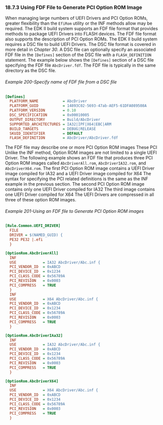 <!--- @file
  18.7.3 Using FDF File to Generate PCI Option ROM Image

  Copyright (c) 2012-2018, Intel Corporation. All rights reserved.<BR>

  Redistribution and use in source (original document form) and 'compiled'
  forms (converted to PDF, epub, HTML and other formats) with or without
  modification, are permitted provided that the following conditions are met:

  1) Redistributions of source code (original document form) must retain the
     above copyright notice, this list of conditions and the following
     disclaimer as the first lines of this file unmodified.

  2) Redistributions in compiled form (transformed to other DTDs, converted to
     PDF, epub, HTML and other formats) must reproduce the above copyright
     notice, this list of conditions and the following disclaimer in the
     documentation and/or other materials provided with the distribution.

  THIS DOCUMENTATION IS PROVIDED BY TIANOCORE PROJECT "AS IS" AND ANY EXPRESS OR
  IMPLIED WARRANTIES, INCLUDING, BUT NOT LIMITED TO, THE IMPLIED WARRANTIES OF
  MERCHANTABILITY AND FITNESS FOR A PARTICULAR PURPOSE ARE DISCLAIMED. IN NO
  EVENT SHALL TIANOCORE PROJECT  BE LIABLE FOR ANY DIRECT, INDIRECT, INCIDENTAL,
  SPECIAL, EXEMPLARY, OR CONSEQUENTIAL DAMAGES (INCLUDING, BUT NOT LIMITED TO,
  PROCUREMENT OF SUBSTITUTE GOODS OR SERVICES; LOSS OF USE, DATA, OR PROFITS;
  OR BUSINESS INTERRUPTION) HOWEVER CAUSED AND ON ANY THEORY OF LIABILITY,
  WHETHER IN CONTRACT, STRICT LIABILITY, OR TORT (INCLUDING NEGLIGENCE OR
  OTHERWISE) ARISING IN ANY WAY OUT OF THE USE OF THIS DOCUMENTATION, EVEN IF
  ADVISED OF THE POSSIBILITY OF SUCH DAMAGE.

-->

### 18.7.3 Using FDF File to Generate PCI Option ROM Image

When managing large numbers of UEFI Drivers and PCI Option ROMs, greater
flexibility than the `EfiRom` utility or the INF methods allow may be required.
The EDK II build system supports an FDF file format that provides methods to
package UEFI Drivers into FLASH devices. The FDF file format also supports the
description of PCI Option ROMs. The EDK II build system requires a DSC file to
build UEFI Drivers. The DSC file format is covered in more detail in _Chapter
30_. A DSC file can optionally specify an associated FDF file in the
`[Defines]` section of the DSC file with a `FLASH_DEFINITION` statement. The
example below shows the `[Defines]` section of a DSC file specifying the FDF
file `AbcDriver.fdf`. The FDF file is typically in the same directory as the
DSC file.

###### Example 200-Specify name of FDF file from a DSC file

```ini
[Defines]
  PLATFORM_NAME           = AbcDriver
  PLATFORM_GUID           = 14893C02-5693-47ab-AEF5-61DFA089508A
  PLATFORM_VERSION        = 0.10
  DSC_SPECIFICATION       = 0x00010005
  OUTPUT_DIRECTORY        = Build/AbcDriver
  SUPPORTED_ARCHITECTURES = IA32|IPF|X64|EBC|ARM
  BUILD_TARGETS           = DEBUG|RELEASE
  SKUID_IDENTIFIER        = DEFAULT
  FLASH_DEFINITION        = AbcDriver/AbcDriver.fdf
```

The FDF file may describe one or more PCI Option ROM images These PCI Unlike
the INF method, Option ROM images are not limited to a single UEFI Driver. The
following example shows an FDF file that produces three PCI Option ROM images
called `AbcDriverAll.rom`, `AbcDriverIA32.rom`, and `AbcDriverX64.rom`. The
first PCI Option ROM image contains a UEFI Driver image compiled for IA32 and a
UEFI Driver image compiled for X64 The syntax for specifying the PCI related
definitions is the same as the INF example in the previous section. The second
PCI Option ROM image contains only one UEFI Driver compiled for IA32 The third
image contains one UEFI Driver compiled for X64 The UEFI Drivers are compressed
in all three of these option ROM images.

###### Example 201-Using an FDF file to Generate PCI Option ROM images

```ini
[Rule.Common.UEFI_DRIVER]
  FILE
  DRIVER = $(NAMED_GUID) {
  PE32 PE32 |.efi
  }

[OptionRom.AbcDriverAll]
  INF
  USE            = IA32 AbcDriver/Abc.inf {
  PCI_VENDOR_ID  = 0xABCD
  PCI_DEVICE_ID  = 0x1234
  PCI_CLASS_CODE = 0x56789A
  PCI_REVISION   = 0x0003
  PCI_COMPRESS   = TRUE
  }
  INF
  USE            = X64 AbcDriver/Abc.inf {
  PCI_VENDOR_ID  = 0xABCD
  PCI_DEVICE_ID  = 0x1234
  PCI_CLASS_CODE = 0x56789A
  PCI_REVISION   = 0x0003
  PCI_COMPRESS   = TRUE
  }

[OptionRom.AbcDriverIAa32]
  INF
  USE            = IA32 AbcDriver/Abc.inf {
  PCI_VENDOR_ID  = 0xABCD
  PCI_DEVICE_ID  = 0x1234
  PCI_CLASS_CODE = 0x56789A
  PCI_REVISION   = 0x0003
  PCI_COMPRESS   = TRUE
  }

[OptionRom.AbcDriverX64]
  INF
  USE            = X64 AbcDriver/Abc.inf {
  PCI_VENDOR_ID  = 0xABCD
  PCI_DEVICE_ID  = 0x1234
  PCI_CLASS_CODE = 0x56789A
  PCI_REVISION   = 0x0003
  PCI_COMPRESS   = TRUE
  }
```
